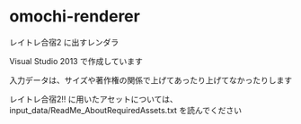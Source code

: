 omochi-renderer
==========

レイトレ合宿2 に出すレンダラ

Visual Studio 2013 で作成しています

入力データは、サイズや著作権の関係で上げてあったり上げてなかったりします

レイトレ合宿2!! に用いたアセットについては、input_data/ReadMe_AboutRequiredAssets.txt を読んでください
